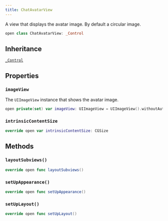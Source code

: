 ```yaml
---
title: ChatAvatarView
---
```


A view that displays the avatar image. By default a circular image.

``` swift
open class ChatAvatarView: _Control 
```

## Inheritance

[`_Control`](../../_control)

## Properties

### `imageView`

The `UIImageView` instance that shows the avatar image.

``` swift
open private(set) var imageView: UIImageView = UIImageView().withoutAutoresizingMaskConstraints
```

### `intrinsicContentSize`

``` swift
override open var intrinsicContentSize: CGSize 
```

## Methods

### `layoutSubviews()`

``` swift
override open func layoutSubviews() 
```

### `setUpAppearance()`

``` swift
override open func setUpAppearance() 
```

### `setUpLayout()`

``` swift
override open func setUpLayout() 
```
